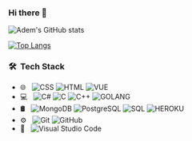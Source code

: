 ### Hi there 👋
![Adem's GitHub stats](https://github-readme-stats.vercel.app/api?username=adem522&theme=vue&show_icons=true)


[![Top Langs](https://github-readme-stats.vercel.app/api/top-langs/?username=adem522&layout=compact)](https://github.com/anuraghazra/github-readme-stats)

### 🛠 &nbsp;Tech Stack

- 🌐 &nbsp;
  ![CSS](https://img.shields.io/badge/-CSS-333333?style=flat&logo=CSS3&logoColor=1572B6)
  ![HTML](https://img.shields.io/badge/-HTML-333333?style=flat&logo=HTML5)
  ![VUE](https://img.shields.io/badge/Vue.js-333333?style=flat&logo=vue.js&logoColor=4FC08D)
- 💻 &nbsp;
  ![C#](https://img.shields.io/badge/C%23-333333?style=flat&logo=c-sharp&logoColor=white)
  ![C](https://img.shields.io/badge/C-333333?style=flat&logo=c&logoColor=white)
  ![C++](https://img.shields.io/badge/C%2B%2B-333333?style=flat&logo=c%2B%2B&logoColor=white)
  ![GOLANG](https://img.shields.io/badge/Go-333333?style=flat&logo=go&logoColor=white)
- 🛢 &nbsp;
  ![MongoDB](https://img.shields.io/badge/-MongoDB-333333?style=flat&logo=mongodb)
  ![PostgreSQL](https://img.shields.io/badge/PostgreSQL-333333?style=flat&logo=postgresql&logoColor=white)
  ![SQL](https://img.shields.io/badge/-SQL-333333?style=flat&logo=MySQL)
  ![HEROKU](https://img.shields.io/badge/Heroku-333333?style=flat&logo=heroku&logoColor=white)
- ⚙️ &nbsp;
  ![Git](https://img.shields.io/badge/-Git-333333?style=flat&logo=git)
  ![GitHub](https://img.shields.io/badge/-GitHub-333333?style=flat&logo=github)
- 🔧 &nbsp;
  ![Visual Studio Code](https://img.shields.io/badge/-Visual%20Studio%20Code-333333?style=flat&logo=visual-studio-code&logoColor=007ACC)


<!--
**adem522/adem522** is a ✨ _special_ ✨ repository because its `README.md` (this file) appears on your GitHub profile.

Here are some ideas to get you started:

- 🔭 I’m currently working on ...
- 🌱 I’m currently learning ...
- 👯 I’m looking to collaborate on ...
- 🤔 I’m looking for help with ...
- 💬 Ask me about ...
- 📫 How to reach me: ...
- 😄 Pronouns: ...
- ⚡ Fun fact: ...
-->
